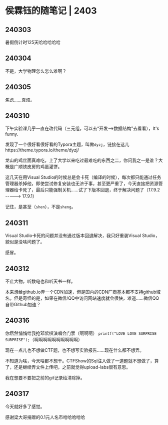 # 侯霖钰的随笔记 | 2403

## 240303

暑假倒计时125天哈哈哈哈哈



## 240304

不是，大学物理怎么怎么难啊？



## 240305

焦虑……真烦。



## 240310

下午实验课几乎一直在改代码（三元组，可以去“开发-->数据结构”去看看），It's funny.

发现了一个很好看很好看的Typora主题，叫做`dyzj`，链接在这儿https://theme.typora.io/theme/dyzj/

龙山的鸡丝面真难吃，上了大学以来吃过最难吃的东西之二，你问我之一是谁？大概是广顺铁皮房的鸡蛋灌饼。

这几天在用Visual Studio的时候总是会卡死（编译的时候），每次都只能通过任务管理器杀掉他，即使尝试修复安装也无济于事，甚至更严重了，今天直接把资源管理器给卡死了，最后只能强制关机……试了下版本回退，终于解决问题了（17.9.2 -----> 17.9.1）

记住，是甚至（`shen`），不是`sheng`。 



## 240311

Visual Studio卡死的问题并没有通过版本回退解决，我只好重装Visual Studio，貌似是没啥问题了。

感冒。



## 240312

不止大物，听数电也和听天书一样。

本来想给github.io弄一个CDN加速，但是国内的CDN厂商基本都不支持github域名。但是奇怪的是，如果在微信/QQ中访问网站速度就会很快，难道……微信QQ自带Github加速？



## 240316

你居然悄悄给我抢邓紫棋演唱会门票（啊啊啊） `printf("LOVE LOVE SURPRISE SURPRISE");`（啊啊啊啊啊啊啊啊啊啊）

现在一点儿也不想做CTF题，也不想写实验报告……现在什么都不想弄。

不知道为啥，今天啥都不想干。CTFShow的Sql注入做了一道题就不想做了，算了，还是继续弄文件上传吧，之前就觉得upload-labs很有意思。

我在想要不要把之前的git记录给清除掉。



## 240317

今天就好多了感觉。

感谢梁大哥捐赠的0.1元人名币哈哈哈哈哈
